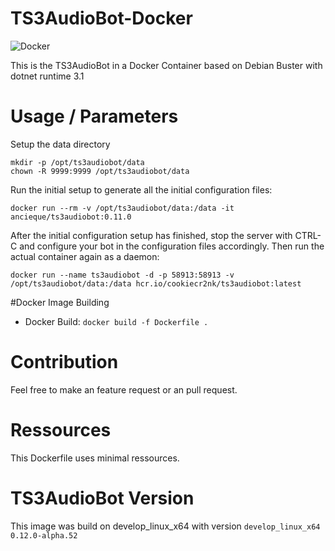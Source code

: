 # TS3AudioBot-Docker

![Docker](https://github.com/CookieCr2nk/TS3AudioBot-Docker/workflows/Docker/badge.svg?branch=master)

This is the TS3AudioBot in a Docker Container based on Debian Buster with dotnet runtime 3.1

# Usage / Parameters

Setup the data directory

```
mkdir -p /opt/ts3audiobot/data
chown -R 9999:9999 /opt/ts3audiobot/data
```

Run the initial setup to generate all the initial configuration files:

```docker run --rm -v /opt/ts3audiobot/data:/data -it ancieque/ts3audiobot:0.11.0```

After the initial configuration setup has finished, stop the server with CTRL-C and configure your bot in the configuration files accordingly. Then run the actual container again as a daemon:

```docker run --name ts3audiobot -d -p 58913:58913 -v /opt/ts3audiobot/data:/data hcr.io/cookiecr2nk/ts3audiobot:latest```


#Docker Image Building

* Docker Build:  ```docker build -f Dockerfile . ```

# Contribution

Feel free to make an feature request or an pull request.

# Ressources

This Dockerfile uses minimal ressources.

# TS3AudioBot Version

This image was build on develop_linux_x64 with version ```develop_linux_x64 0.12.0-alpha.52```
